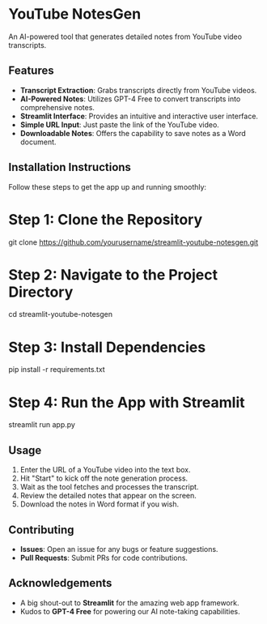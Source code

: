 # YouTube NotesGen

An AI-powered tool that generates detailed notes from YouTube video transcripts.

## Features

- **Transcript Extraction**: Grabs transcripts directly from YouTube videos.
- **AI-Powered Notes**: Utilizes GPT-4 Free to convert transcripts into comprehensive notes.
- **Streamlit Interface**: Provides an intuitive and interactive user interface.
- **Simple URL Input**: Just paste the link of the YouTube video.
- **Downloadable Notes**: Offers the capability to save notes as a Word document.

## Installation Instructions

Follow these steps to get the app up and running smoothly:


# Step 1: Clone the Repository
git clone https://github.com/yourusername/streamlit-youtube-notesgen.git

# Step 2: Navigate to the Project Directory
cd streamlit-youtube-notesgen

# Step 3: Install Dependencies
pip install -r requirements.txt

# Step 4: Run the App with Streamlit
streamlit run app.py

## Usage

1. Enter the URL of a YouTube video into the text box.
2. Hit "Start" to kick off the note generation process.
3. Wait as the tool fetches and processes the transcript.
4. Review the detailed notes that appear on the screen.
5. Download the notes in Word format if you wish.

## Contributing

- **Issues**: Open an issue for any bugs or feature suggestions.
- **Pull Requests**: Submit PRs for code contributions.

## Acknowledgements

- A big shout-out to **Streamlit** for the amazing web app framework.
- Kudos to **GPT-4 Free** for powering our AI note-taking capabilities.

<Citation title="Streamlit" href="https://streamlit.io/" />
<Citation title="GPT-4 Free" href="https://github.com/xtekky/gpt4free" />

